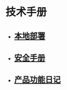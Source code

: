 # 技术手册

* ## [本地部署](/yong-hu-zhi-nan/ben-di-bu-shu.md)

* ## [安全手册](/yong-hu-zhi-nan/an-quan-shou-ce.md)

* ## [产品功能日记](/yong-hu-zhi-nan/chan-pin-geng-xin-ri-zhi.md)